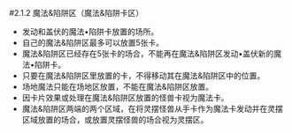 #2.1.2        魔法&陷阱区（魔法&陷阱卡区）
* 发动和盖伏的魔法•陷阱卡放置的场所。
* 自己的魔法&陷阱区最多可以放置5张卡。
* 魔法&陷阱区已经存在5张卡的场合，不能再在魔法&陷阱区发动•盖伏新的魔法•陷阱卡。
* 只要在魔法&陷阱区里放置的卡，不得移动其在魔法&陷阱区中的位置。
* 场地魔法只能在场地区放置，不能在魔法&陷阱区放置。
* 因卡片效果或处理在魔法&陷阱区放置的怪兽卡视为魔法卡。
* 魔法&陷阱区两端的两个区域，在将灵摆怪兽从手卡作为魔法卡发动并在灵摆区域放置的场合，或放置灵摆怪兽的场合视为灵摆区。
